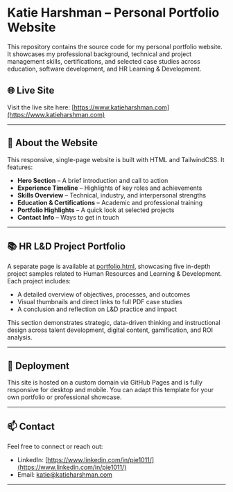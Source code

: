 # Katie Harshman – Personal Portfolio Website

This repository contains the source code for my personal portfolio website. It showcases my professional background, technical and project management skills, certifications, and selected case studies across education, software development, and HR Learning & Development.

## 🌐 Live Site

Visit the live site here: [https://www.katieharshman.com](https://www.katieharshman.com)

---

## 📄 About the Website

This responsive, single-page website is built with HTML and TailwindCSS. It features:

- **Hero Section** – A brief introduction and call to action  
- **Experience Timeline** – Highlights of key roles and achievements  
- **Skills Overview** – Technical, industry, and interpersonal strengths  
- **Education & Certifications** – Academic and professional training  
- **Portfolio Highlights** – A quick look at selected projects  
- **Contact Info** – Ways to get in touch  

---

## 📚 HR L&D Project Portfolio

A separate page is available at [portfolio.html](https://www.katieharshman.com/portfolio.html), showcasing five in-depth project samples related to Human Resources and Learning & Development. Each project includes:

- A detailed overview of objectives, processes, and outcomes  
- Visual thumbnails and direct links to full PDF case studies  
- A conclusion and reflection on L&D practice and impact  

This section demonstrates strategic, data-driven thinking and instructional design across talent development, digital content, gamification, and ROI analysis.

---

## 🚀 Deployment

This site is hosted on a custom domain via GitHub Pages and is fully responsive for desktop and mobile. You can adapt this template for your own portfolio or professional showcase.

---

## 📫 Contact

Feel free to connect or reach out:

- LinkedIn: [https://www.linkedin.com/in/pie1011/](https://www.linkedin.com/in/pie1011/)  
- Email: [katie@katieharshman.com](mailto:katie@katieharshman.com)

---
